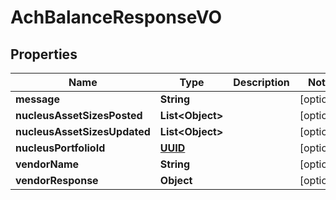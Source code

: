 
# AchBalanceResponseVO

## Properties
Name | Type | Description | Notes
------------ | ------------- | ------------- | -------------
**message** | **String** |  |  [optional]
**nucleusAssetSizesPosted** | **List&lt;Object&gt;** |  |  [optional]
**nucleusAssetSizesUpdated** | **List&lt;Object&gt;** |  |  [optional]
**nucleusPortfolioId** | [**UUID**](UUID.md) |  |  [optional]
**vendorName** | **String** |  |  [optional]
**vendorResponse** | **Object** |  |  [optional]




